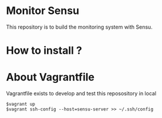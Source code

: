 # Monitor Sensu
This repository is to build the monitoring system with Sensu.

# How to install ?

# About Vagrantfile
Vagrantfile exists to develop and test this reposository in local

```
$vagrant up
$vagrant ssh-config --host=sensu-server >> ~/.ssh/config
```
